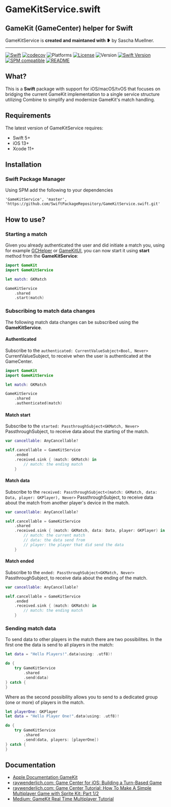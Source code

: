 # GameKitService.swift

## GameKit (GameCenter) helper for Swift

GameKitService is **created and maintaned with ❥** by Sascha Muellner.

---
[![Swift](https://github.com/SwiftPackageRepository/GameKitService.swift/workflows/Swift/badge.svg)](https://github.com/SwiftPackageRepository/GameKitService.swift/actions?query=workflow%3ASwift)
[![codecov](https://codecov.io/gh/SwiftPackageRepository/GameKitService.swift/branch/main/graph/badge.svg)](https://codecov.io/gh/SwiftPackageRepository/GameKitService.swift)
![Platforms](https://img.shields.io/badge/platform-iOS%20%7C%20macOS%20%7C%20tvOS-lightgrey.svg)
[![License](https://img.shields.io/github/license/SwiftPackageRepository/GameKitService.swift)](https://github.com/SwiftPackageRepository/GameKitService.swift/blob/main/LICENSE)
![Version](https://img.shields.io/github/v/tag/SwiftPackageRepository/GameKitService.swift)
[![Swift Version](https://img.shields.io/badge/swift-5.1-orange.svg?style=flat)](https://developer.apple.com/swift)
[![SPM compatible](https://img.shields.io/badge/SPM-compatible-orange.svg?style=flat)](https://github.com/apple/swift-package-manager)
[![README](https://img.shields.io/badge/-README-lightgrey)](https://SwiftPackageRepository.github.io/GameKitService.swift)

## What?
This is a **Swift** package with support for iOS/macOS/tvOS that focuses on bridging the current GameKit implementation to a single service structure utilizing Combine to simplify and modernize GameKit's match handling. 

## Requirements

The latest version of GameKitService requires:

- Swift 5+
- iOS 13+
- Xcode 11+

## Installation

### Swift Package Manager
Using SPM add the following to your dependencies

``` 'GameKitService', 'master', 'https://github.com/SwiftPackageRepository/GameKitService.swift.git' ```

## How to use?

### Starting a match

Given you already authenticated the user and did initiate a match you, using for example [GCHelper](https://github.com/jackcook/GCHelper.git) or [GameKitUI](https://github.com/SwiftPackageRepository/GameKitUI.swift.git), you can now start it using **start** method from the **GameKitService**:

```swift
import GameKit
import GameKitService

let match: GKMatch

GameKitService
    .shared
    .start(match)
```

### Subscribing to match data changes

The following match data changes can be subscribed using the **GameKitService**. 

#### Authenticated

Subscribe to the `authenticated: CurrentValueSubject<Bool, Never>` CurrentValueSubject, to receive when the user is authenticated at the GameCenter.

```swift
import GameKit
import GameKitService

let match: GKMatch

GameKitService
    .shared
    .authenticated(match)
```

#### Match start

Subscribe to the `started: PassthroughSubject<GKMatch, Never>` PassthroughSubject, to receive data about the starting of the match.

```swift
var cancellable: AnyCancellable?

self.cancellable = GameKitService
    .ended
    .received.sink { (match: GKMatch) in
        // match: the ending match
    }
```

#### Match data

Subscribe to the `received: PassthroughSubject<(match: GKMatch, data: Data, player: GKPlayer), Never>` PassthroughSubject, to receive data about the match from another player's device in the match.

```swift
var cancellable: AnyCancellable?

self.cancellable = GameKitService
    .shared
    .received.sink { (match: GKMatch, data: Data, player: GKPlayer) in
        // match: the current match
        // data: the data send from
        // player: the player that did send the data  
    }
```

#### Match ended

Subscribe to the `ended: PassthroughSubject<GKMatch, Never>` PassthroughSubject, to receive data about the ending of the match.

```swift
var cancellable: AnyCancellable?

self.cancellable = GameKitService
    .ended
    .received.sink { (match: GKMatch) in
        // match: the ending match
    }
```

### Sending match data

To send data to other players in the match there are two possibilites. In the first one the data is send to all players in the match:

```swift
let data = "Hello Players!".data(using: .utf8)!

do {
    try GameKitService
        .shared
        .send(data)
} catch {
}
```

Where as the second possibility allows you to send to a dedicated group (one or more) of players in the match.

```swift
let playerOne: GKPlayer
let data = "Hello Player One!".data(using: .utf8)!

do {
    try GameKitService
        .shared
        .send(data, players: [playerOne])
} catch {
}
```



## Documentation
+ [Apple Documentation GameKit](https://developer.apple.com/documentation/gamekit/)
+ [raywenderlich.com: Game Center for iOS: Building a Turn-Based Game](https://www.raywenderlich.com/7544-game-center-for-ios-building-a-turn-based-game)
+ [raywenderlich.com: Game Center Tutorial: How To Make A Simple Multiplayer Game with Sprite Kit: Part 1/2](https://www.raywenderlich.com/7544-game-center-for-ios-building-a-turn-based-game)
+ [Medium: GameKit Real Time Multiplayer Tutorial](https://link.medium.com/Mwg3mSi4Ebb)


